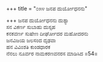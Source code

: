 +++
title = "೦೫೪ ಜನಪ ದುರ್ಯೋಧನನು"

+++
ಜನಪ ದುರ್ಯೋಧನನು ದುಶ್ಯಾ  
ಸನ ವಿಕರ್ಣ ಸುಬಾಹು ದುಸ್ಸಹ  
ಕನಕವರ್ಣ ಸುಷೇಣ ದೀರ್ಘೋದರ ಮಹೋದರನು   
ಜನವಿಜಯ ಜಲಸಂದ ದೃಢವಾ  
ಹನ ವಿವಿಂಶತಿ ಕುಂಡಧಾರಕ  
ನೆನಲು ನೂರ್ವರ ನಾಮಕರಣವನರಸ ಮಾಡಿಸಿದ      ॥54॥